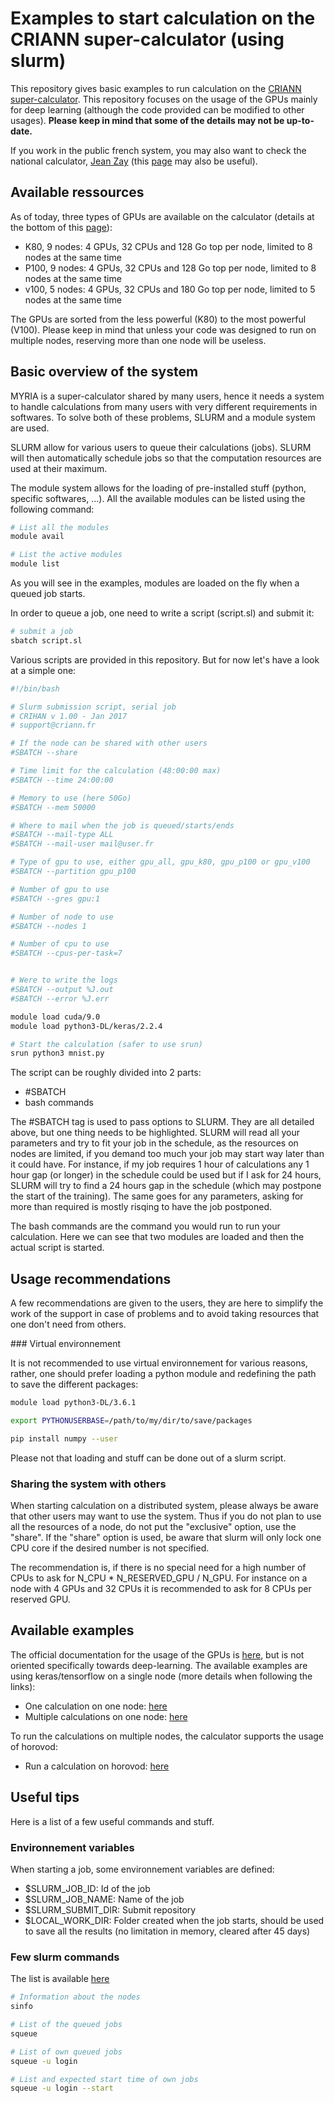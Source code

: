 # Examples to start calculation on the CRIANN super-calculator (using slurm)

This repository gives basic examples to run calculation on the [CRIANN super-calculator](https://www.criann.fr/). This repository focuses on the usage of the GPUs mainly for deep learning (although the code provided can be modified to other usages). **Please keep in mind that some of the details may not be up-to-date.**

If you work in the public french system, you may also want to check the national calculator, [Jean Zay](calculateur) (this [page](calculateur) may also be useful).

## Available ressources

As of today, three types of GPUs are available on the calculator (details at the bottom of this [page](http://www-tech.criann.fr/calcul/tech/myria-doc/guide-util)):

- K80, 9 nodes: 4 GPUs, 32 CPUs and 128 Go top per node, limited to 8 nodes at the same time
- P100, 9 nodes: 4 GPUs, 32 CPUs and 128 Go top per node, limited to 8 nodes at the same time
- v100, 5 nodes: 4 GPUs, 32 CPUs and 180 Go top per node, limited to 5 nodes at the same time

The GPUs are sorted from the less powerful (K80) to the most powerful (V100). Please keep in mind that unless your code was designed to run on multiple nodes, reserving more than one node will be useless.

## Basic overview of the system

MYRIA is a super-calculator shared by many users, hence it needs a system to handle calculations from many users with very different requirements in softwares. To solve both of these problems, SLURM and a module system are used.

SLURM allow for various users to queue their calculations (jobs). SLURM will then automatically schedule jobs so that the computation resources are used at their maximum.

The module system allows for the loading of pre-installed stuff (python, specific softwares, ...). All the available modules can be listed using the following command:

```bash
# List all the modules
module avail

# List the active modules
module list
```

As you will see in the examples, modules are loaded on the fly when a queued job starts.

In order to queue a job, one need to write a script (script.sl) and submit it:

```bash
# submit a job
sbatch script.sl
```

Various scripts are provided in this repository. But for now let's have a look at a simple one:

```bash
#!/bin/bash

# Slurm submission script, serial job
# CRIHAN v 1.00 - Jan 2017
# support@criann.fr

# If the node can be shared with other users
#SBATCH --share

# Time limit for the calculation (48:00:00 max)
#SBATCH --time 24:00:00

# Memory to use (here 50Go)
#SBATCH --mem 50000

# Where to mail when the job is queued/starts/ends
#SBATCH --mail-type ALL
#SBATCH --mail-user mail@user.fr

# Type of gpu to use, either gpu_all, gpu_k80, gpu_p100 or gpu_v100
#SBATCH --partition gpu_p100

# Number of gpu to use
#SBATCH --gres gpu:1

# Number of node to use
#SBATCH --nodes 1

# Number of cpu to use
#SBATCH --cpus-per-task=7


# Were to write the logs
#SBATCH --output %J.out
#SBATCH --error %J.err

module load cuda/9.0
module load python3-DL/keras/2.2.4

# Start the calculation (safer to use srun)
srun python3 mnist.py
```

The script can be roughly divided into 2 parts:

- #SBATCH
- bash commands

The #SBATCH tag is used to pass options to SLURM. They are all detailed above, but one thing needs to be highlighted. SLURM will read all your parameters and try to fit your job in the schedule, as the resources on nodes are limited, if you demand too much your job may start way later than it could have. For instance, if my job requires 1 hour of calculations any 1 hour gap (or longer) in the schedule could be used but if I ask for 24 hours, SLURM will try to find a 24 hours gap in the schedule (which may postpone the start of the training). The same goes for any parameters, asking for more than required is mostly risqing to have the job postponed.

The bash commands are the command you would run to run your calculation. Here we can see that two modules are loaded and then the actual script is started.

## Usage recommendations

A few recommendations are given to the users, they are here to simplify the work of the support in case of problems and to avoid taking resources that one don't need from others.

### Virtual environnement

It is not recommended to use virtual environnement for various reasons, rather, one should prefer loading a python module and redefining the path to save the different packages:

```bash
module load python3-DL/3.6.1

export PYTHONUSERBASE=/path/to/my/dir/to/save/packages

pip install numpy --user
```

Please not that loading and stuff can be done out of a slurm script.

### Sharing the system with others

When starting calculation on a distributed system, please always be aware that other users may want to use the system. Thus if you do not plan to use all the resources of a node, do not put the "exclusive" option, use the "share". If the "share" option is used, be aware that slurm will only lock one CPU core if the desired number is not specified.

The recommendation is, if there is no special need for a high number of CPUs to ask for N_CPU * N_RESERVED_GPU / N_GPU. For instance on a node with 4 GPUs and 32 CPUs it is recommended to ask for 8 CPUs per reserved GPU.

## Available examples

The official documentation for the usage of the GPUs is [here](http://www-tech.criann.fr/calcul/tech/myria-doc/gpgpu#Architecture%20V100-SXM2), but is not oriented specifically towards deep-learning. The available examples are using keras/tensorflow  on a single node (more details when following the links):

- One calculation on one node: [here](one_calculation_one_node/README.md)
- Multiple calculations on one node: [here](multiple_calculation_one_node/README.md)

To run the calculations on multiple nodes, the calculator supports the usage of horovod:

- Run a calculation on horovod: [here](mnist_horovod_example/README.md)

## Useful tips

Here is a list of a few useful commands and stuff.

### Environnement variables

When starting a job, some environnement variables are defined:

- $SLURM_JOB_ID: Id of the job
- $SLURM_JOB_NAME: Name of the job
- $SLURM_SUBMIT_DIR: Submit repository
- $LOCAL_WORK_DIR: Folder created when the job starts, should be used to save all the results (no limitation in memory, cleared after 45 days)

### Few slurm commands

The list is available [here](http://www-tech.criann.fr/calcul/tech/myria-doc/guide-util#Soumission)

```bash
# Information about the nodes
sinfo

# List of the queued jobs
squeue

# List of own queued jobs
squeue -u login

# List and expected start time of own jobs
squeue -u login --start
```
